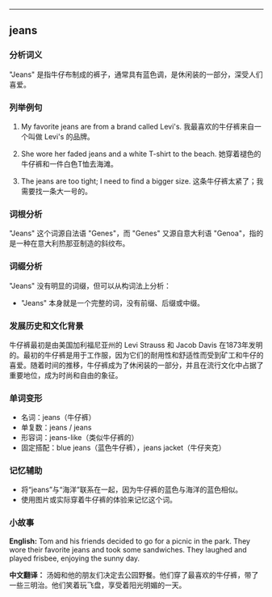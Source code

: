 
---------------
## jeans
### 分析词义
"Jeans" 是指牛仔布制成的裤子，通常具有蓝色调，是休闲装的一部分，深受人们喜爱。

### 列举例句
1. My favorite jeans are from a brand called Levi's.
   我最喜欢的牛仔裤来自一个叫做 Levi's 的品牌。
   
2. She wore her faded jeans and a white T-shirt to the beach.
   她穿着褪色的牛仔裤和一件白色T恤去海滩。

3. The jeans are too tight; I need to find a bigger size.
   这条牛仔裤太紧了；我需要找一条大一号的。

### 词根分析
"Jeans" 这个词源自法语 "Genes"，而 "Genes" 又源自意大利语 "Genoa"，指的是一种在意大利热那亚制造的斜纹布。

### 词缀分析
"Jeans" 没有明显的词缀，但可以从构词法上分析：
- "Jeans" 本身就是一个完整的词，没有前缀、后缀或中缀。

### 发展历史和文化背景
牛仔裤最初是由美国加利福尼亚州的 Levi Strauss 和 Jacob Davis 在1873年发明的。最初的牛仔裤是用于工作服，因为它们的耐用性和舒适性而受到矿工和牛仔的喜爱。随着时间的推移，牛仔裤成为了休闲装的一部分，并且在流行文化中占据了重要地位，成为时尚和自由的象征。

### 单词变形
- 名词：jeans（牛仔裤）
- 单复数：jeans / jeans
- 形容词：jeans-like（类似牛仔裤的）
- 固定搭配：blue jeans（蓝色牛仔裤），jeans jacket（牛仔夹克）

### 记忆辅助
- 将“jeans”与“海洋”联系在一起，因为牛仔裤的蓝色与海洋的蓝色相似。
- 使用图片或实际穿着牛仔裤的体验来记忆这个词。

### 小故事
**English:**
Tom and his friends decided to go for a picnic in the park. They wore their favorite jeans and took some sandwiches. They laughed and played frisbee, enjoying the sunny day.

**中文翻译：**
汤姆和他的朋友们决定去公园野餐。他们穿了最喜欢的牛仔裤，带了一些三明治。他们笑着玩飞盘，享受着阳光明媚的一天。

